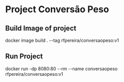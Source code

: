 # Project Conversão Peso

## Build Image of project

docker image build . --tag rfpereira/conversaopeso:v1

## Run Project

docker run -dp 8080:80 --rm --name conversaopeso rfpereira/conversaopeso:v1


<!-- Security scan triggered at 2025-09-02 01:00:33 -->